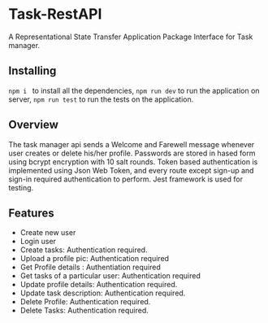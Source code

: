# Task-RestAPI
A Representational State Transfer Application Package Interface for Task manager.

## Installing
`npm i `  to install all the dependencies, 
`npm run dev` to run the application on server, 
`npm run test` to run the tests on the application.

## Overview
The task manager api sends a Welcome and Farewell message whenever user creates or delete his/her profile. 
Passwords are stored in hased form using bcrypt encryption with 10 salt rounds. Token based authentication is
implemented using Json Web Token, and every route except sign-up and sign-in required authentication to perform.
Jest framework is used for testing.


## Features
  - Create new user
  - Login user
  - Create tasks: Authentication required.
  - Upload a profile pic: Authentication required
  - Get Profile details : Authentiation required
  - Get tasks of a particular user: Authentication required
  - Update profile details: Authentication required.
  - Update task description: Authentication required.
  - Delete Profile: Authentication required.
  - Delete Tasks: Authentication required.
  

